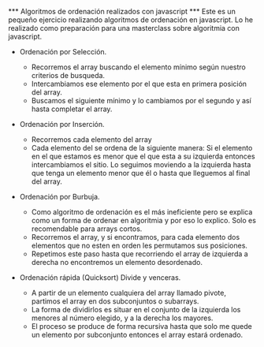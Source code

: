 *** Algoritmos de ordenación realizados con javascript ***
Este es un pequeño ejercicio realizando algoritmos de ordenación en javascript. Lo he realizado como preparación para una masterclass sobre algoritmia con javascript.

* Ordenación por Selección.
    - Recorremos el array buscando el elemento mínimo según nuestro criterios de busqueda.
    - Intercambiamos ese elemento por el que esta en primera posición del array.
    - Buscamos el siguiente mínimo y lo cambiamos por el segundo y así hasta completar el array.

* Ordenación por Inserción.
    - Recorremos cada elemento del array
    - Cada elemento del se ordena de la siguiente manera:
            Si el elemento en el que estamos es menor que el que esta a su izquierda entonces intercambiamos el sitio. Lo seguimos moviendo a la izquierda hasta que tenga un elemento menor que él o hasta que lleguemos al final del array.

* Ordenación por Burbuja.
    - Como algoritmo de ordenación es el más ineficiente pero se explica como un forma de ordenar en algoritmia y por eso lo explico. Solo es recomendable para arrays cortos.
    - Recorremos el array, y si encontramos, para cada elemento dos elementos que no esten en orden les permutamos sus posiciones.
    - Repetimos este paso hasta que recorriendo el array de izquierda a derecha no encontremos un elemento desordenado.


* Ordenación rápida (Quicksort) Divide y venceras.
    - A partir de un elemento cualquiera del array llamado pivote, partimos el array en dos subconjuntos o subarrays.
    - La forma de dividirlos es situar en el conjunto de la izquierda los menores al número elegido, y a la derecha los mayores. 
    - El proceso se produce de forma recursiva hasta que solo me quede un elemento por subconjunto entonces el array estará ordenado.

    


